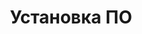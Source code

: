 ---
layout: services-list
title: Установка ПО
longtitle: Установка программного обеспечения
typePost: help-install
typeSection: help
breadcrumbs:
  - name: Услуги
    url: /services/
  - name: Компьютерная помощь
    url: /services/help/
breadcrumbCurrent: true
banner: /assets/images/upload/help_install.jpg
thumbnail: /assets/images/upload/help_install-icon.jpg
---